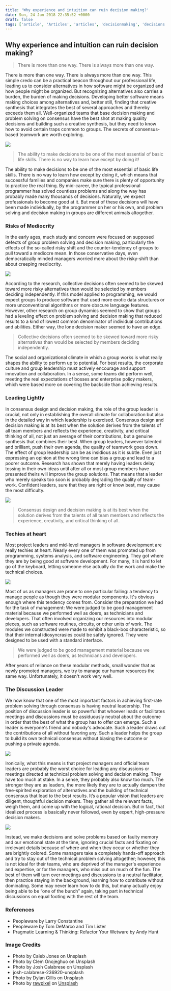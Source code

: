 ```yaml
---
title: 'Why experience and intuition can ruin decision making?'
date: Sun, 24 Jun 2018 22:35:52 +0000
draft: false
tags: ['article', 'Articles', 'articles', 'decisionmaking', 'decisions', 'skills']
---
```


Why experience and intuition can ruin decision making?
------------------------------------------------------

> There is more than one way. There is always more than one way.

There is more than one way. There is always more than one way. This simple credo can be a practical beacon throughout our professional life, leading us to consider alternatives in how software might be organized and how people might be organized. But recognizing alternatives also carries a burden, the burden of making decisions. Developing better software means making choices among alternatives and, better still, finding that creative synthesis that integrates the best of several approaches and thereby exceeds them all. Well-organized teams that base decision making and problem solving on consensus have the best shot at making quality decisions and building such a creative synthesis, but they need to know how to avoid certain traps common to groups. The secrets of consensus-based teamwork are worth exploring.

![](/wp-content/uploads/2018/06/caleb-jones-131206-unsplash.jpg)

> The ability to make decisions to be one of the most essential of basic life skills. There is no way to learn how except by doing it!

The ability to make decisions to be one of the most essential of basic life skills. There is no way to learn how except by doing it, which means that successful families and companies make sure there is plenty of opportunity to practice the real thing. By mid-career, the typical professional programmer has solved countless problems and along the way has probably made many thousands of decisions. Naturally, we expect professionals to become good at it. But most of these decisions will have been made individually, by the programmer on her or his own, and problem solving and decision making in groups are different animals altogether.

### Risks of Mediocrity

In the early ages, much study and concern were focused on supposed defects of group problem solving and decision making, particularly the effects of the so-called risky shift and the counter-tendency of groups to pull toward a mediocre mean. In those conservative days, even democratically minded managers worried more about the risky-shift than about creeping mediocrity.

![](/wp-content/uploads/2018/06/clem-onojeghuo-381209-unsplash.jpg)

According to the research, collective decisions often seemed to be skewed toward more risky alternatives than would be selected by members deciding independently. If this model applied to programming, we would expect groups to produce software that used more exotic data structures or more unconventional algorithms or more obscure language features. However, other research on group dynamics seemed to show that groups had a leveling effect on problem solving and decision making that reduced results to a kind of lowest common denominator of individual contributions and abilities. Either way, the lone decision maker seemed to have an edge.

> Collective decisions often seemed to be skewed toward more risky alternatives than would be selected by members deciding independently.

The social and organizational climate in which a group works is what really shapes the ability to perform up to potential. For best results, the corporate culture and group leadership must actively encourage and support innovation and collaboration. In a sense, some teams did perform well, meeting the real expectations of bosses and enterprise policy makers, which were based more on covering the backside than achieving results.

### Leading Lightly

In consensus design and decision making, the role of the group leader is crucial, not only in establishing the overall climate for collaboration but also in the detailed way in which leadership is exercised. Consensus design and decision making is at its best when the solution derives from the talents of all team members and reflects the experience, creativity, and critical thinking of all, not just an average of their contributions, but a genuine synthesis that combines their best. When group leaders, however talented and brilliant, push their own agenda, the quality of teamwork goes down. The effect of group leadership can be as insidious as it is subtle. Even just expressing an opinion at the wrong time can bias a group and lead to a poorer outcome. Research has shown that merely having leaders delay tossing in their own ideas until after all or most group members have presented theirs will improve the group solutions. That means that a leader who merely speaks too soon is probably degrading the quality of team-work. Confident leaders, sure that they are right or know best, may cause the most difficulty.

![](/wp-content/uploads/2018/06/josh-calabrese-236920-unsplash.jpg)

> Consensus design and decision making is at its best when the solution derives from the talents of all team members and reflects the experience, creativity, and critical thinking of all.

### Techies at heart

Most project leaders and mid-level managers in software development are really techies at heart. Nearly every one of them was promoted up from programming, systems analysis, and software engineering. They got where they are by being good at software development. For many, it is hard to let go of the keyboard, letting someone else actually do the work and make the technical choices.

![](/wp-content/uploads/2018/06/clement-chai-374925-unsplash.jpg)

Most of us as managers are prone to one particular failing: a tendency to manage people as though they were modular components. It's obvious enough where this tendency comes from. Consider the preparation we had for the task of management: We were judged to be good management material because we performed well as doers, as technicians and developers. That often involved organizing our resources into modular pieces, such as software routines, circuits, or other units of work. The modules we constructed were made to exhibit a black-box characteristic, so that their internal idiosyncrasies could be safely ignored. They were designed to be used with a standard interface.

> We were judged to be good management material because we performed well as doers, as technicians and developers.

After years of reliance on these modular methods, small wonder that as newly promoted managers, we try to manage our human resources the same way. Unfortunately, it doesn't work very well.

### The Discussion Leader

We now know that one of the most important factors in achieving first-rate problem solving through consensus is having neutral leadership. The position of discussion leader is so powerful that whoever leads or facilitates meetings and discussions must be assiduously neutral about the outcome in order that the best of what the group has to offer can emerge. Such a leader is everyone's friend and nobody's advocate. Such a leader draws out the contributions of all without favoring any. Such a leader helps the group to build its own technical consensus without biasing the outcome or pushing a private agenda.

![](/wp-content/uploads/2018/06/dylan-gillis-533818-unsplash.jpg)

Ironically, what this means is that project managers and official team leaders are probably the worst choice for leading any discussions or meetings directed at technical problem solving and decision making. They have too much at stake. In a sense, they probably also know too much. The stronger they are as leaders, the more likely they are to actually dampen the free-spirited exploration of alternatives and the building of technical consensus that lead to the best results. It’s a popular vision that leaders are diligent, thoughtful decision makers. They gather all the relevant facts, weigh them, and come up with the logical, rational decision. But in fact, that idealized process is basically never followed, even by expert, high-pressure decision makers.

![](/wp-content/uploads/2018/06/decision-making-patterns.jpg)

Instead, we make decisions and solve problems based on faulty memory and our emotional state at the time, ignoring crucial facts and fixating on irrelevant details because of where and when they occur or whether they are brightly colored. Some managers take a completely hands-off approach and try to stay out of the technical problem solving altogether; however, this is not ideal for their teams, who are deprived of the manager's experience and expertise, or for the managers, who miss out on much of the fun. The best of them will turn over meetings and discussions to a neutral facilitator, then practice staying in the background, learning how to contribute without dominating. Some may never learn how to do this, but many actually enjoy being able to be “one of the bunch” again, taking part in technical discussions on equal footing with the rest of the team.

### References

*   Peopleware by Larry Constantine
*   Peopleware by Tom DeMarco and Tim Lister
*   Pragmatic Learning & Thinking: Refactor Your Wetware by Andy Hunt

### Image Credits

*   Photo by Caleb Jones on Unsplash
*   Photo by Clem Onojeghuo on Unsplash
*   Photo by Josh Calabrese on Unsplash
*   josh-calabrese-236920-unsplash
*   Photo by Dylan Gillis on Unsplash
*   Photo by [rawpixel](https://unsplash.com/photos/flhzHp-F814?utm_source=unsplash&utm_medium=referral&utm_content=creditCopyText) on [Unsplash](https://unsplash.com/search/photos/decisions?utm_source=unsplash&utm_medium=referral&utm_content=creditCopyText)
